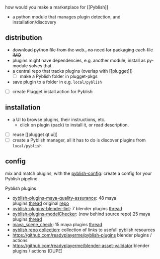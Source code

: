 how would you make a marketplace for [[Pyblish]]

- a python module that manages plugin detection, and installation/discovery

## distribution
- ~~download python file from the web., no need for packaging each file IMO~~
- plugins might have dependencies, e.g. another module, install as py-module solves that.
- a central repo that tracks plugins (overlap with [[plugget]])
	- [ ] make a Pyblish folder in plugget-pkgs 
- save plugin to a folder in e.g. `local/pyblish`
- [ ] create Plugget install action for Pyblish
## installation
- a UI to browse plugins, their instructions, etc. 
	- click on plugin (pack) to install it, or read description.
- [ ] reuse  [[plugget qt ui]] 
- [ ] create a Pyblish manager, all it has to do is discover plugins from `local/pyblish`
## config
mix and match plugins, with the [pyblish-config](https://github.com/hannesdelbeke/pyblish-config): create a config for your Pyblish pipeline  

Pyblish plugins
- [pyblish-plugins-maya-quality-assurance](https://github.com/hannesdelbeke/pyblish-plugins-maya-quality-assurance): 48 maya plugins [thread](https://forums.pyblish.com/t/collection-of-48-reusable-plugins-for-maya-validation/679) original [repo](https://github.com/robertjoosten/maya-quality-assurance)  
- [pyblish-plugins-blender-lint](https://github.com/hannesdelbeke/pyblish-plugins-blender-lint): 7 blender plugins [thread](https://forums.pyblish.com/t/collection-of-7-generic-blender-plugins/693)  
- [pyblish-plugins-modelChecker](https://github.com/hannesdelbeke/pyblish-plugins-modelChecker): (now behind source repo) 25 maya plugins [thread](https://forums.pyblish.com/t/collection-of-25-maya-mesh-validation-plugins/692)  
- [maya_scene_check](https://github.com/fkaijun/maya_scene_check): 15 maya plugins [thread](https://forums.pyblish.com/t/collection-of-15-reusable-plugins-for-maya-validation/680)  
- [pyblish repo collection](https://github.com/hannesdelbeke/pyblish-repo-collection): collection of links to usefull pyblish resources
- https://github.com/readyplayerme/pyblish-plugins blender plugins / actions
- https://github.com/readyplayerme/blender-asset-validator blender plugins / actions (DUPE)